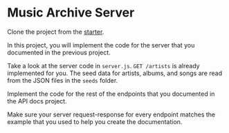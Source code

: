 # Music Archive Server

Clone the project from the [starter].

In this project, you will implement the code for the server that you documented
in the previous project.

Take a look at the server code in `server.js`. `GET /artists` is already
implemented for you. The seed data for artists, albums, and songs are read from
the JSON files in the `seeds` folder.

Implement the code for the rest of the endpoints that you documented in the
API docs project.

Make sure your server request-response for every endpoint matches the example
that you used to help you create the documentation.

[starter]: https://github.com/appacademy-starters/project-music-archive
